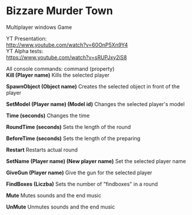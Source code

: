 # Bizzare Murder Town
Multiplayer windows Game

YT Presentation:  
http://www.youtube.com/watch?v=60OnP5Xn9Y4  
YT Alpha tests:  
https://www.youtube.com/watch?v=sRUPJxy2iS8  

All console commands:  command (property)  
   **Kill (Player name)**
Kills the selected player  

**SpawnObject (Object name)** 
Creates the selected object in front of the player  

**SetModel (Player name) (Model id)** 
Changes the selected player's model  

**Time (seconds)**
Changes the time  

**RoundTime (seconds)**
Sets the length of the round  

**BeforeTime (seconds)**
Sets the length of the preparing  

**Restart**
Restarts actual round  

**SetName (Player name) (New player name)**
Set the selected player name  

**GiveGun (Player name)**
Give the gun for the selected player  

**FindBoxes (Liczba)** 
Sets the number of "findboxes" in a round  

**Mute** 
Mutes sounds and the end music   

**UnMute**
Unmutes sounds and the end music  
